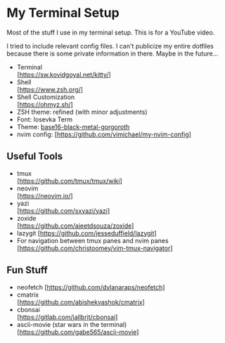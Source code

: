 # My Terminal Setup

Most of the stuff I use in my terminal setup. This is for a YouTube video.

I tried to include relevant config files. I can't publicize my entire dotfiles because there is some private information in there. Maybe in the future...

- Terminal  
  [https://sw.kovidgoyal.net/kitty/]
- Shell  
  [https://www.zsh.org/]
- Shell Customization  
  [https://ohmyz.sh/]
- ZSH theme: refined (with minor adjustments)
- Font: Iosevka Term
- Theme: [base16-black-metal-gorgoroth](https://github.com/metalelf0/base16-black-metal-scheme)
- nvim config: [https://github.com/vimichael/my-nvim-config]

## Useful Tools

- tmux  
  [https://github.com/tmux/tmux/wiki]
- neovim  
  [https://neovim.io/]
- yazi  
  [https://github.com/sxyazi/yazi]
- zoxide  
  [https://github.com/ajeetdsouza/zoxide]
- lazygit
  [https://github.com/jesseduffield/lazygit]
- For navigation between tmux panes and nvim panes  
  [https://github.com/christoomey/vim-tmux-navigator]

## Fun Stuff

- neofetch
  [https://github.com/dylanaraps/neofetch]
- cmatrix  
  [https://github.com/abishekvashok/cmatrix]
- cbonsai  
  [https://gitlab.com/jallbrit/cbonsai]
- ascii-movie (star wars in the terminal)  
  [https://github.com/gabe565/ascii-movie]
